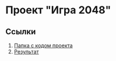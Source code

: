 # Проект "Игра 2048"

## Ссылки
1) [Папка c кодом проекта](https://github.com/gruv19/ratio-training/tree/master/module2)
2) [Результат](https://gruv19.github.io/2048-ratio/)